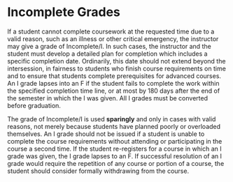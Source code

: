 # Incomplete Grades

If a student cannot complete coursework at the requested time due to a valid reason, such as an illness or other critical emergency, the instructor may give a grade of Incomplete/I. In such cases, the instructor and the student must develop a detailed plan for completion which includes a specific completion date. Ordinarily, this date should not extend beyond the intersession, in fairness to students who finish course requirements on time and to ensure that students complete prerequisites for advanced courses. An I grade lapses into an F if the student fails to complete the work within the specified completion time line, or at most by 180 days after the end of the semester in which the I was given. All I grades must be converted before graduation.

The grade of Incomplete/I is used **sparingly** and only in cases with valid reasons, not merely because students have planned poorly or overloaded themselves. An I grade should not be issued if a student is unable to complete the course requirements without attending or participating in the course a second time. If the student re-registers for a course in which an I grade was given, the I grade lapses to an F. If successful resolution of an I grade would require the repetition of any course or portion of a course, the student should consider formally withdrawing from the course.

